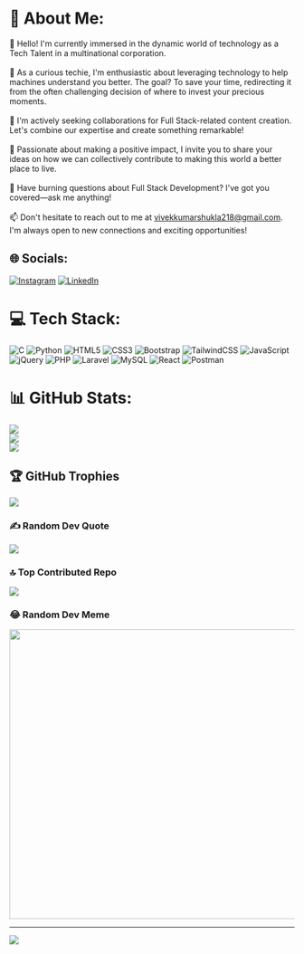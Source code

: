 # 💫 About Me:
👋 Hello! I'm currently immersed in the dynamic world of technology as a Tech Talent in a multinational corporation.<br><br>🔭 As a curious techie, I'm enthusiastic about leveraging technology to help machines understand you better. The goal? To save your time, redirecting it from the often challenging decision of where to invest your precious moments.<br><br>🤝 I'm actively seeking collaborations for Full Stack-related content creation. Let's combine our expertise and create something remarkable!<br><br>🌱 Passionate about making a positive impact, I invite you to share your ideas on how we can collectively contribute to making this world a better place to live.<br><br>💬 Have burning questions about Full Stack Development? I've got you covered—ask me anything!<br><br>📫 Don't hesitate to reach out to me at vivekkumarshukla218@gmail.com. I'm always open to new connections and exciting opportunities!


## 🌐 Socials:
[![Instagram](https://img.shields.io/badge/Instagram-%23E4405F.svg?logo=Instagram&logoColor=white)](https://instagram.com/vivek.kumar.shukla_official) [![LinkedIn](https://img.shields.io/badge/LinkedIn-%230077B5.svg?logo=linkedin&logoColor=white)](https://www.linkedin.com/in/shukla-vivek-kumar/) 

# 💻 Tech Stack:
![C](https://img.shields.io/badge/c-%2300599C.svg?style=for-the-badge&logo=c&logoColor=white) ![Python](https://img.shields.io/badge/python-3670A0?style=for-the-badge&logo=python&logoColor=ffdd54) ![HTML5](https://img.shields.io/badge/html5-%23E34F26.svg?style=for-the-badge&logo=html5&logoColor=white) ![CSS3](https://img.shields.io/badge/css3-%231572B6.svg?style=for-the-badge&logo=css3&logoColor=white) ![Bootstrap](https://img.shields.io/badge/bootstrap-%23563D7C.svg?style=for-the-badge&logo=bootstrap&logoColor=white) ![TailwindCSS](https://img.shields.io/badge/tailwindcss-%2338B2AC.svg?style=for-the-badge&logo=tailwind-css&logoColor=white) ![JavaScript](https://img.shields.io/badge/javascript-%23323330.svg?style=for-the-badge&logo=javascript&logoColor=%23F7DF1E) ![jQuery](https://img.shields.io/badge/jquery-%230769AD.svg?style=for-the-badge&logo=jquery&logoColor=white) ![PHP](https://img.shields.io/badge/php-%23777BB4.svg?style=for-the-badge&logo=php&logoColor=white) ![Laravel](https://img.shields.io/badge/laravel-%23FF2D20.svg?style=for-the-badge&logo=laravel&logoColor=white) ![MySQL](https://img.shields.io/badge/mysql-%2300f.svg?style=for-the-badge&logo=mysql&logoColor=white) ![React](https://img.shields.io/badge/react-%2320232a.svg?style=for-the-badge&logo=react&logoColor=%2361DAFB) ![Postman](https://img.shields.io/badge/Postman-FF6C37?style=for-the-badge&logo=postman&logoColor=white)
# 📊 GitHub Stats:
![](https://github-readme-stats.vercel.app/api?username=VivekEmpires&theme=radical&hide_border=true&include_all_commits=true&count_private=true)<br/>
![](https://github-readme-streak-stats.herokuapp.com/?user=VivekEmpires&theme=radical&hide_border=true)<br/>
![](https://github-readme-stats.vercel.app/api/top-langs/?username=VivekEmpires&theme=radical&hide_border=true&include_all_commits=true&count_private=true&layout=compact)

## 🏆 GitHub Trophies
![](https://github-profile-trophy.vercel.app/?username=VivekEmpires&theme=radical&no-frame=false&no-bg=true&margin-w=4)

### ✍️ Random Dev Quote
![](https://quotes-github-readme.vercel.app/api?type=horizontal&theme=radical)

### 🔝 Top Contributed Repo
![](https://github-contributor-stats.vercel.app/api?username=VivekEmpires&limit=5&theme=dark&combine_all_yearly_contributions=true)

### 😂 Random Dev Meme
<img src="https://rm.up.railway.app/" width="512px"/>

---
[![](https://visitcount.itsvg.in/api?id=VivekEmpires&icon=0&color=0)](https://visitcount.itsvg.in)

<!-- Proudly created with GPRM ( https://gprm.itsvg.in ) -->
